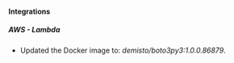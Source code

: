 
#### Integrations

##### AWS - Lambda

- Updated the Docker image to: *demisto/boto3py3:1.0.0.86879*.
